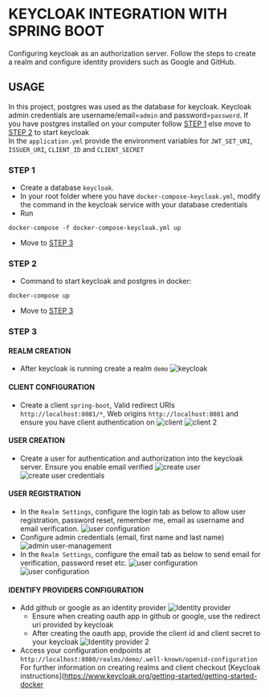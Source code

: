 # KEYCLOAK INTEGRATION WITH SPRING BOOT
Configuring keycloak as an authorization server. Follow the steps to create a realm and configure identity providers such as Google and GitHub.

## USAGE
In this project, postgres was used as the database for keycloak.
Keycloak admin credentials are username/email=`admin` and password=`password`.
If you have postgres installed on your computer follow [STEP 1](#step-1) else move to [STEP 2](#step-2) to start keycloak  
In the `application.yml` provide the environment variables for `JWT_SET_URI`, `ISSUER_URI`, `CLIENT_ID` and `CLIENT_SECRET`


### STEP 1
- Create a database `keycloak`.
- In your root folder where you have `docker-compose-keycloak.yml`, modify the command in the keycloak service with your database credentials
- Run
```
docker-compose -f docker-compose-keycloak.yml up
```
- Move to [STEP 3](#step-3)

### STEP 2
- Command to start keycloak and postgres in docker:
```
docker-compose up
```
- Move to [STEP 3](#step-3)

### STEP 3
#### REALM CREATION
- After keycloak is running create a realm `demo`
![keycloak](assets/Keycloak_Administration.png)
#### CLIENT CONFIGURATION
- Create a client `spring-boot`, Valid redirect URIs `http://localhost:8081/*`, Web origins `http://localhost:8081` and ensure you have client authentication on
![client](assets/keycloak_deliverables_1.png)
![client 2](assets/keycloak_deliverables_2.png)
#### USER CREATION
- Create a user for authentication and authorization into the keycloak server. Ensure you enable email verified
![create user](assets/create_user.png)
![create user credentials](assets/create_user_credentials.png)
#### USER REGISTRATION
- In the `Realm Settings`, configure the login tab as below to allow user registration, password reset, remember me, email as username and email verification.
![user configuration](assets/login-configuration.png)
- Configure admin credentials (email, first name and last name)
![admin user-management](assets/admin-management.png)
- In the `Realm Settings`, configure the email tab as below to send email for verification, password reset etc.
![user configuration](assets/email-configuration-1.png)
![user configuration](assets/email-configuration-2.png)

#### IDENTIFY PROVIDERS CONFIGURATION
- Add github or google as an identity provider
![Identity provider](assets/Identity_provider.png)
  - Ensure when creating oauth app in github or google, use the redirect uri provided by keycloak 
  - After creating the oauth app, provide the client id and client secret to your keycloak
![Identity provider 2](assets/Identity_provider_2.png)
- Access your configuration endpoints at `http://localhost:8080/realms/demo/.well-known/openid-configuration`
  For further information on creating realms and client checkout [Keycloak instructions](https://www.keycloak.org/getting-started/getting-started-docker
